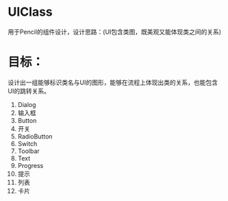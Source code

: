# UIClass
用于Pencil的组件设计，设计思路：(UI包含类图，既美观又能体现类之间的关系)

# 目标：
设计出一组能够标识类名与UI的图形，能够在流程上体现出类的关系，也能包含UI的跳转关系。

1. Dialog
2. 输入框
3. Button
4. 开关
5. RadioButton
6. Switch
7. Toolbar
9. Text
10. Progress
11. 提示
12. 列表
13. 卡片
